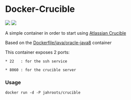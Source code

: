 Docker-Crucible
===============

[![](https://images.microbadger.com/badges/image/jahroots/crucible.svg)](https://microbadger.com/images/jahroots/crucible "Get your own version badge on microbadger.com")
[![](https://images.microbadger.com/badges/version/jahroots/crucible.svg)](https://microbadger.com/images/jahroots/crucible "Get your own version badge on microbadger.com")

A simple container in order to start using [Atlassian Crucible](https://www.atlassian.com/software/crucible/overview)

Based on the [Dockerfile/java/oracle-java8](https://github.com/dockerfile/java/tree/master/oracle-java8) container

This container exposes 2 ports:

	* 22   : for the ssh service
	
	* 8060 : for the crucible server

### Usage
	docker run -d -P jahroots/crucible
